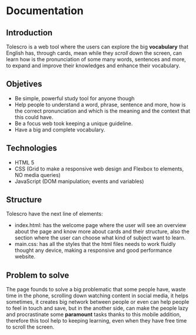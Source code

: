 # Documentation

## Introduction
Tolescro is a web tool where the users can explore the big **vocabulary** that English has, through cards, mean while they *scroll* down the screen,  can learn how is the pronunciation of some many words, sentences and more, to expand and improve their knowledges and enhance their vocabulary.

## Objetives
- Be simple, powerful study tool for anyone though 
- Help people to understand a word, phrase, sentence and more, how is the correct pronunciation and which is the meaning and the context that this could have.
- Be a focus web took keeping a unique guideline.
- Have a big and complete vocabulary.

## Technologies
- HTML 5
- CSS (Grid to make a responsive web design and Flexbox to elements, NO media queries)
- JavaScript (DOM manipulation; events and variables)

## Structure
Tolescro have the next line of elements:
- index.html: has the welcome page where the user will see an overview about the page and know more about cards and their structure, also the section where the user can choose what kind of subject want to learn.
- main.css: has all the styles that the html files needs to work fluidly thought any device, making a responsive and good performance website.

## Problem to solve
The page founds to solve a big problematic that some people have, waste time in the phone, scrolling down watching content in social media, it helps sometimes, it creates big network between people or even can help people to feel in touch and save, but in the another side, can make the people lazy and procrastinate some **paramount** tasks thanks to this mobile addition, therefore this tool help to keeping learning, even when they have free time to scroll the screen.